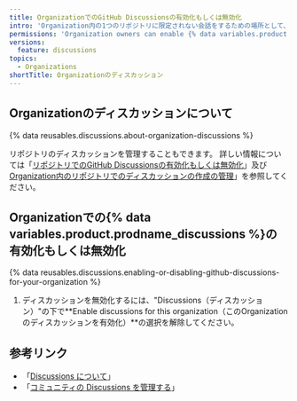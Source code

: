 ```yaml
---
title: OrganizationでのGitHub Discussionsの有効化もしくは無効化
intro: 'Organization内の1つのリポジトリに限定されない会話をするための場所として、{% data variables.product.prodname_discussions %}をOrganizationで利用できます。'
permissions: 'Organization owners can enable {% data variables.product.prodname_discussions %} for their organization.'
versions:
  feature: discussions
topics:
  - Organizations
shortTitle: Organizationのディスカッション
---
```


## Organizationのディスカッションについて

{% data reusables.discussions.about-organization-discussions %}

リポジトリのディスカッションを管理することもできます。 詳しい情報については「[リポジトリでのGitHub Discussionsの有効化もしくは無効化](/repositories/managing-your-repositorys-settings-and-features/enabling-features-for-your-repository/enabling-or-disabling-github-discussions-for-a-repository)」及び[Organization内のリポジトリでのディスカッションの作成の管理](/organizations/managing-organization-settings/managing-discussion-creation-for-repositories-in-your-organization)」を参照してください。

## Organizationでの{% data variables.product.prodname_discussions %}の有効化もしくは無効化

{% data reusables.discussions.enabling-or-disabling-github-discussions-for-your-organization %}
1. ディスカッションを無効化するには、"Discussions（ディスカッション）"の下で**Enable discussions for this organization（このOrganizationのディスカッションを有効化）**の選択を解除してください。

## 参考リンク

- 「[Discussions について](/discussions/collaborating-with-your-community-using-discussions/about-discussions)」
- 「[コミュニティの Discussions を管理する](/discussions/managing-discussions-for-your-community)」
